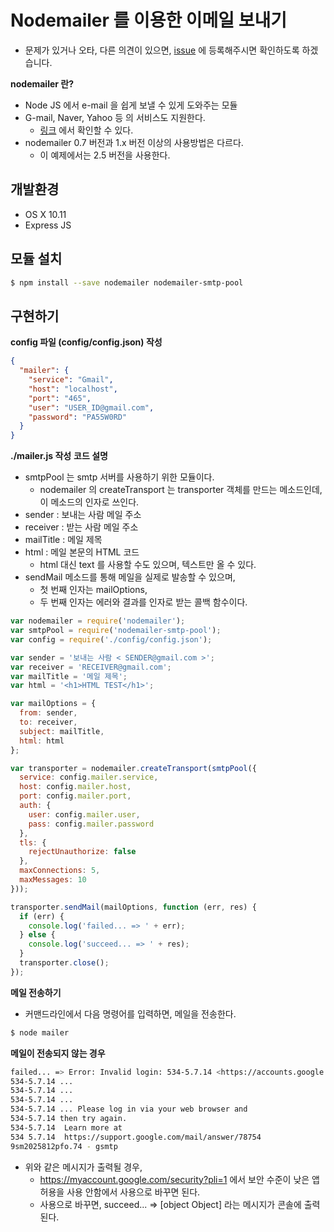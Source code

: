 # Nodemailer 를 이용한 이메일 보내기
- 문제가 있거나 오타, 다른 의견이 있으면, [issue](https://github.com/wonism/TIL/issues/new) 에 등록해주시면 확인하도록 하겠습니다.

__nodemailer 란?__
- Node JS 에서 e-mail 을 쉽게 보낼 수 있게 도와주는 모듈
- G-mail, Naver, Yahoo 등 의 서비스도 지원한다.
  - [링크](https://github.com/nodemailer/nodemailer-wellknown#supported-services) 에서 확인할 수 있다.
- nodemailer 0.7 버전과 1.x 버전 이상의 사용방법은 다르다.
  - 이 예제에서는 2.5 버전을 사용한다.

## 개발환경
- OS X 10.11
- Express JS

## 모듈 설치
```sh
$ npm install --save nodemailer nodemailer-smtp-pool
```

## 구현하기
__config 파일 (config/config.json) 작성__
```json
{
  "mailer": {
    "service": "Gmail",
    "host": "localhost",
    "port": "465",
    "user": "USER_ID@gmail.com",
    "password": "PA55W0RD"
  }
}
```

__./mailer.js 작성__
__코드 설명__
- smtpPool 는 smtp 서버를 사용하기 위한 모듈이다.
  - nodemailer 의 createTransport 는 transporter 객체를 만드는 메소드인데, 이 메소드의 인자로 쓰인다.
- sender : 보내는 사람 메일 주소
- receiver : 받는 사람 메일 주소
- mailTitle : 메일 제목
- html : 메일 본문의 HTML 코드
  - html 대신 text 를 사용할 수도 있으며, 텍스트만 올 수 있다.
- sendMail 메소드를 통해 메일을 실제로 발송할 수 있으며,
  - 첫 번째 인자는 mailOptions,
  - 두 번째 인자는 에러와 결과를 인자로 받는 콜백 함수이다.

```js
var nodemailer = require('nodemailer');
var smtpPool = require('nodemailer-smtp-pool');
var config = require('./config/config.json');

var sender = '보내는 사람 < SENDER@gmail.com >';
var receiver = 'RECEIVER@gmail.com';
var mailTitle = '메일 제목';
var html = '<h1>HTML TEST</h1>';

var mailOptions = {
  from: sender,
  to: receiver,
  subject: mailTitle,
  html: html
};

var transporter = nodemailer.createTransport(smtpPool({
  service: config.mailer.service,
  host: config.mailer.host,
  port: config.mailer.port,
  auth: {
    user: config.mailer.user,
    pass: config.mailer.password
  },
  tls: {
    rejectUnauthorize: false
  },
  maxConnections: 5,
  maxMessages: 10
}));

transporter.sendMail(mailOptions, function (err, res) {
  if (err) {
    console.log('failed... => ' + err);
  } else {
    console.log('succeed... => ' + res);
  }
  transporter.close();
});
```

__메일 전송하기__
- 커맨드라인에서 다음 명령어를 입력하면, 메일을 전송한다.
```sh
$ node mailer
```

__메일이 전송되지 않는 경우__
```sh
failed... => Error: Invalid login: 534-5.7.14 <https://accounts.google.com/signin/continue?sarp=1&scc=1&plt=AKgnsbsJ
534-5.7.14 ...
534-5.7.14 ...
534-5.7.14 ...
534-5.7.14 ... Please log in via your web browser and
534-5.7.14 then try again.
534-5.7.14  Learn more at
534 5.7.14  https://support.google.com/mail/answer/78754
9sm2025812pfo.74 - gsmtp
```
- 위와 같은 메시지가 출력될 경우,
  - https://myaccount.google.com/security?pli=1 에서 보안 수준이 낮은 앱 허용을 사용 안함에서 사용으로 바꾸면 된다.
  - 사용으로 바꾸면, succeed... => [object Object] 라는 메시지가 콘솔에 출력된다.

